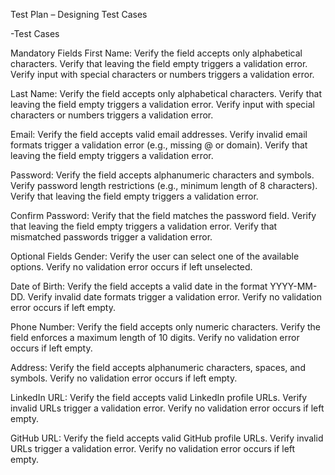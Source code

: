 Test Plan – Designing Test Cases

 -Test Cases
 
 Mandatory Fields
   First Name:
    Verify the field accepts only alphabetical characters.
    Verify that leaving the field empty triggers a validation error.
    Verify input with special characters or numbers triggers a validation error.
    
  Last Name:
    Verify the field accepts only alphabetical characters.
    Verify that leaving the field empty triggers a validation error.
    Verify input with special characters or numbers triggers a validation error.
    
  Email:
    Verify the field accepts valid email addresses.
    Verify invalid email formats trigger a validation error (e.g., missing @ or domain).
    Verify that leaving the field empty triggers a validation error.
    
  Password:
    Verify the field accepts alphanumeric characters and symbols.
    Verify password length restrictions (e.g., minimum length of 8 characters).
    Verify that leaving the field empty triggers a validation error.
    
  Confirm Password:
    Verify that the field matches the password field.
    Verify that leaving the field empty triggers a validation error.
    Verify that mismatched passwords trigger a validation error.

 Optional Fields
   Gender:
    Verify the user can select one of the available options.
    Verify no validation error occurs if left unselected.
    
 Date of Birth:
    Verify the field accepts a valid date in the format YYYY-MM-DD.
    Verify invalid date formats trigger a validation error.
    Verify no validation error occurs if left empty.
    
 Phone Number:
    Verify the field accepts only numeric characters.
    Verify the field enforces a maximum length of 10 digits.
    Verify no validation error occurs if left empty.
    
 Address:
    Verify the field accepts alphanumeric characters, spaces, and symbols.
    Verify no validation error occurs if left empty.
    
 LinkedIn URL:
    Verify the field accepts valid LinkedIn profile URLs.
    Verify invalid URLs trigger a validation error.
    Verify no validation error occurs if left empty.
    
 GitHub URL:
    Verify the field accepts valid GitHub profile URLs.
    Verify invalid URLs trigger a validation error.
    Verify no validation error occurs if left empty.
